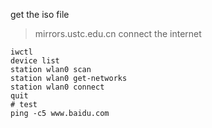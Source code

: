 get the iso file
> mirrors.ustc.edu.cn
connect the internet
```
iwctl
device list
station wlan0 scan
station wlan0 get-networks
station wlan0 connect
quit
# test
ping -c5 www.baidu.com
```
